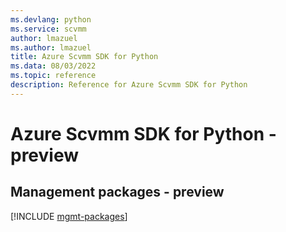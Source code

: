 ```yaml
---
ms.devlang: python
ms.service: scvmm
author: lmazuel
ms.author: lmazuel
title: Azure Scvmm SDK for Python
ms.data: 08/03/2022
ms.topic: reference
description: Reference for Azure Scvmm SDK for Python
---
```

# Azure Scvmm SDK for Python - preview

## Management packages - preview
[!INCLUDE [mgmt-packages](scvmm-mgmt-index.md)]